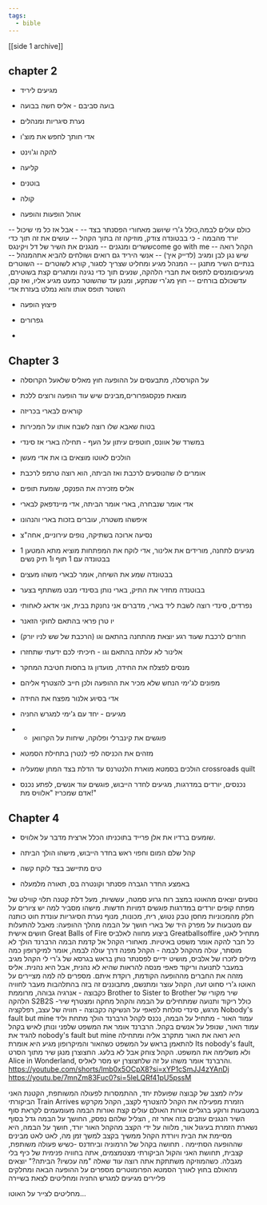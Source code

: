 ```yaml
---
tags:
  - bible
---
```

[[side 1 archive]]

## chapter 2

- מגיעים ליריד

- בועה סביבם - אליס חשה בבועה 

- נערת סיגריות ומנהלים 

- אדי חותך לחפש את מוצ'ו

- להקה וג'וינט

- קליעה

- בוטנים

- קולה

- אוהל הופעות והופעה

-- כולם עולים לבמה,כולל ג'רי שיושב מאחורי הפסנתר בצד
-- - אבל אז כל מי שיכול יורד מהבמה - כי בבטונדה צודק, מוזיקה זה בתוך הקהל
-- עושים את זה תוך כדי ששרים ומנגנים
-- מנגנים את השיר של דל ויקינגסcome go with me
-- הקהל רואה שיש נגן לבן ומגיב (לדייק איך)
-- אנשי היריד גם רואים ושולחים להביא אתהמנהל
-- בנתיים השיר מתנגן
-- המנהל מגיע ומחליט שצריך לסגור, קורא לשוטרים
-- השוטרים מגיעיםומנסים לתפוס את חברי הלהקה, שנעים תוך כדי נגינה ומתגרים קצת בשוטירם, עדשכולם בורחים
-- חוץ מג'רי שנתקע, ומנגן עד שהשוטר כמעט מגיע אליו, ואז קם, השוטר תופס אותו והוא נמלט בעזרת אדי

- פיצוץ הופעה 

- גפרורים

- 

## Chapter 3 

- על הקורסלה, מתבעסים על ההופעה חוץ מאליס שלאעל הקרוסלה

- מוצאת פנקסגפרורים,מבינים שיש עוד הופעה ורוצים ללכת

- קוראים לבארי בכריזה

- בטוח שאבא שלו רוצה לשבח אותו על המכירות

- במשרד של אוונס, חוטפים עיתון על העף - תחילה בארי אז סינדי

- הולכים לאוטו מוצאים בו את אדי מעשן

- אומרים לו שהנוסעים לרכבת ואז הביתה, הוא רוצה טרמפ לרכבת

- אליס מזכירה את הפנקס, שומעת תופים

- אדי אומר שנבחרה, בארי אומר הביתה, אדי מיינדפאק לבארי

- איפשהו משטרה, עוברים בזכות בארי והנהונו

- נסיעה ארוכה בשתיקה, נופים עירוניים, אחה"צ

- מגיעים לתחנה, מורידים את אלינור, אדי לוקח את המפתחות מוציא מתא המטען 1 בבטונדה עם 1 תוף ו1 תיק נשים

- בבטונדה שמע את השיחה, אומר לבארי משהו מעצים

- בבוטנדה מחזיר את התיק, בארי נותן בסינדי מבט משתתף בצער

- נפרדים, סינדי רוצה לשבת ליד בארי, מדברים אני נחנקת בבית, אני אדאג לאחותי

- יו טרן פראי בהתאם לחוקי הזאנר

- חוזרים לרכבת שעוד רגע יוצאת מהתחנה בהתאם וגו (הרכבת של שש לניו יורק) 

- אלינור לא עלתה בהתאם וגו - חיכיתי לכם ידעתי שתחזרו

- מנסים לפצלח את החידה, מועדון גז בחסות חטיבת המחקר

- מפונים לג'ימי הנחש שלא מכיר את ההופעה ולכן חייב להצטרף אליהם

- אדי בסיוע אלנור מפצח את החידה

- מגיעים - יחד עם ג'ימי למגרש החניה

-  - פוגשים את קינברלי ופלוקה, שיחות על הקרוואן 

- מזהים את הכניסה לפי לנטרן בתחילת הסמטא

- הולכים בסמטא מוארת הלנטרנס עד הדלת בצד המחן שמעליה crossroads quilt

- נכנסים, יורדים במדרגות, מגיעים לחדר הייבוש, פוגשים עוד אנשים, לפתע נכנס אדם שמכריז "אלוויס מת!"

## Chapter 4 

- שומעים ברדיו את אלן פרייד בתוכניתו הכלל ארצית מדבר על אלוויס. 

- קהל שלם המום וחפוי ראש בחדר הייבוש, מישהו הולך הביתה

- טים מתיישב בצד לוקח קשה

- באמצע החדר הגברה פסנתר וקונטרה בס, תאורה מלמעלה




נוסעים  יוצאים מהאוטו במצב רוח גרוע
סמטה, עששיות, מעל דלת קטנה תלוי קווילט של מפתח קופים
יורדים במדרגות
פוגשים דמויות חדשות. מישהו מסביר למה יש ציורים על חלק מהמכוניות 
מחסן טבק נטוש, ריח, מכונות, מנוף
נערת הסיגריות עונדת חוט כותנה עם מטבעות על מפרק היד של בארי
חושך על הבמה
מהלך ההופעה:
מאבל להתעלות חושים אישית Great Balls of Fire
ביצוע מחווה לאלביס Greatballsoffire מתחיל לאט, כל חבר להקה אומר משפט באיטיות. 
מאחורי הקהל אל קדמת הבמה הרברנד הולך לא מוסתר, עולה מהקהל לבמה - הקהל מפנה דרך
עולה לבמה, אומר למיקרופון כמה מילים לזכרו של אלביס, מושיט ידיים לפסנתר
נותן בראש בגרסא של ג'רי לי 
הקהל מגיב במעבר לתנועה וריקוד
פאפי מנסה להראות שהיא לא נהנית, אבל היא נהנית.
אליס מזהה את החברים מההופעה הקודמת, רוקדת איתם. מספרים לה למה מציירים על האוטו 
ג'רי סחוט זעה, הקהל עוצר ומתנשם, מתבוננים זה בזה בהתלהבות
מעבר לחוויה כקבוצה - אנרגיה גבוהה, מרוממת Brother to Sister to Brother
שיר מקורי של הלהקה S2B2S -כולל ריקוד ותנועה שמתחילים על הבמה והקהל מחקה ומצטרף
שיר מרגש, סינדי סולחת לפאפי על הנשיקה
כקבוצה - חוויה של עצב, רפלקציה Nobody's fault but mine
עמוד האור - מתחיל על הבמה, נכנס לקהל
הרברנד הולך מתחת וליד עמוד האור, שנופל על אנשים בקהל. הרברנד אומר את המשפט שלפני ונותן לאיש בקהל להגיד את nobody's fault but mine
היא רואה את האור מתקרב אליה ומתחילה להתאמן בראש על המשפט
כשהאור והמיקרופון מגיע היא אומרת Its nobody's fault, ולא משלימה את המשפט. הקהל צוחק אבל לא בלעג. החצוצרן מנגן שיר מתוך הסרט Alice in Wonderland, והרברנד אומר משהו על זה שלחצוצרן יש מסר לאליס.
https://youtube.com/shorts/lmb0x5OCpX8?si=xYP1cSmJJ4zYAnDj
https://youtu.be/7mnZm83Fuc0?si=5leLQRf41pU5pssM


עליה למצב של קבוצה שפועלת יחד, ההתמסרות לפעולה המשותפת, הקטנת האני הביקורתי Train Arrives
הזמרת מפעילה את הקהל להצטרף לקצב, הקהל מקרקש במטבעות ורוקע ברגליים
אורות האולם עולים קצת ואורות הבמה מעומעמים 
לקראת סוף השיר הנגנים עוזבים בזה אחר זה , הצליל שלהם נפסק, החושך על הבמה גדל
בסוף נשארת הזמרת בעיגול אור, מלווה על ידי הקצב מהקהל
האור יורד, חושך על הבמה, היא מסיימת את הבית ויורדת
הקהל ממשיך בקצב למשך זמן מה, לאט לאט מבינים שההופעה הסתיימה
. תחושה בקהל של הרמוניה וביחדנס -כשיש פעולה משותפת, קצבית, תחושת האני והקול הביקורתי מצטמצמים, אתה בחוויה פנימית של כיף בלי מגבלה. כשהמוזיקה משתתקת אתה רוצה עוד
שאלה "מה עכשיו? הביתה?" יוצאים מהאולם
בחוץ לאורך הסמטא הפרומוטרים מספרים על ההופעה הבאה ומחלקים פליירים
מגיעים למגרש החניה ומחליטים לצאת בשיירה



מחליטים לצייר על האוטו… 





